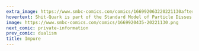 ```yaml
---
extra_image: https://www.smbc-comics.com/comics/166992063220221130after.png
hovertext: Shit-Quark is part of the Standard Model of Particle Disses
image: https://www.smbc-comics.com/comics/1669920435-20221130.png
next_comic: private-information
prev_comic: dualism
title: Impure
---
```


